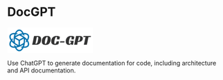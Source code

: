 # DocGPT
<a >
    <img style="vertical-align: top;" src="./images/docgpt_logo.png?raw=true" alt="logo" height="60px">
</a>

Use ChatGPT to generate documentation for code, including architecture and API documentation.

